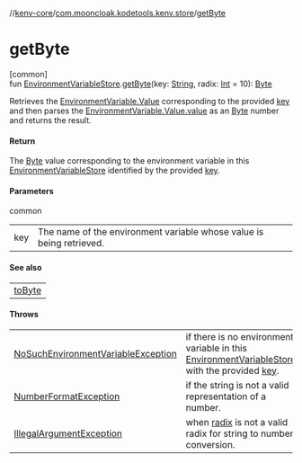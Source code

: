 //[kenv-core](../../index.md)/[com.mooncloak.kodetools.kenv.store](index.md)/[getByte](get-byte.md)

# getByte

[common]\
fun [EnvironmentVariableStore](-environment-variable-store/index.md).[getByte](get-byte.md)(key: [String](https://kotlinlang.org/api/latest/jvm/stdlib/kotlin/-string/index.html), radix: [Int](https://kotlinlang.org/api/latest/jvm/stdlib/kotlin/-int/index.html) = 10): [Byte](https://kotlinlang.org/api/latest/jvm/stdlib/kotlin/-byte/index.html)

Retrieves the [EnvironmentVariable.Value](../com.mooncloak.kodetools.kenv/-environment-variable/-value/index.md) corresponding to the provided [key](get-byte.md) and then parses the [EnvironmentVariable.Value.value](https://kotlinlang.org/api/latest/jvm/stdlib/kotlin/-string/index.html) as an [Byte](https://kotlinlang.org/api/latest/jvm/stdlib/kotlin/-byte/index.html) number and returns the result.

#### Return

The [Byte](https://kotlinlang.org/api/latest/jvm/stdlib/kotlin/-byte/index.html) value corresponding to the environment variable in this [EnvironmentVariableStore](-environment-variable-store/index.md) identified by the provided [key](get-byte.md).

#### Parameters

common

| | |
|---|---|
| key | The name of the environment variable whose value is being retrieved. |

#### See also

| |
|---|
| [toByte](https://kotlinlang.org/api/latest/jvm/stdlib/kotlin.text/index.html) |

#### Throws

| | |
|---|---|
| [NoSuchEnvironmentVariableException](../com.mooncloak.kodetools.kenv.exception/-no-such-environment-variable-exception/index.md) | if there is no environment variable in this [EnvironmentVariableStore](-environment-variable-store/index.md) with the provided [key](get-byte.md). |
| [NumberFormatException](https://kotlinlang.org/api/latest/jvm/stdlib/kotlin/-number-format-exception/index.html) | if the string is not a valid representation of a number. |
| [IllegalArgumentException](https://kotlinlang.org/api/latest/jvm/stdlib/kotlin/-illegal-argument-exception/index.html) | when [radix](get-byte.md) is not a valid radix for string to number conversion. |
